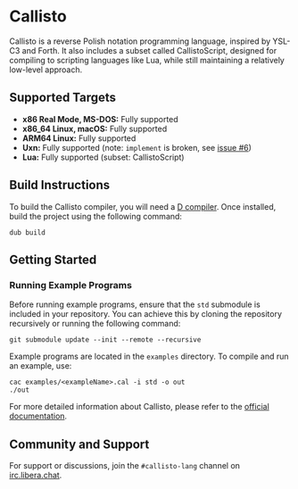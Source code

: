 # Callisto

Callisto is a reverse Polish notation programming language, inspired by YSL-C3 and
Forth. It also includes a subset called CallistoScript, designed for compiling to
scripting languages like Lua, while still maintaining a relatively low-level approach.

## Supported Targets 

- **x86 Real Mode, MS-DOS:** Fully supported
- **x86_64 Linux, macOS:** Fully supported
- **ARM64 Linux:** Fully supported
- **Uxn:** Fully supported (note: `implement` is broken, see [issue #6](#6))
- **Lua:** Fully supported (subset: CallistoScript)

## Build Instructions

To build the Callisto compiler, you will need a
[D compiler](https://dlang.org/download.html). Once installed, build the project using
the following command:

```
dub build
```

## Getting Started

### Running Example Programs

Before running example programs, ensure that the `std` submodule is included in your
repository. You can achieve this by cloning the repository recursively or running the
following command:

```
git submodule update --init --remote --recursive
```

Example programs are located in the `examples` directory. To compile and run an example,
use:

```
cac examples/<exampleName>.cal -i std -o out
./out
```

For more detailed information about Callisto, please refer to the
[official documentation](https://callisto.mesyeti.uk/docs).

## Community and Support

For support or discussions, join the `#callisto-lang` channel on
[irc.libera.chat](https://libera.chat).
